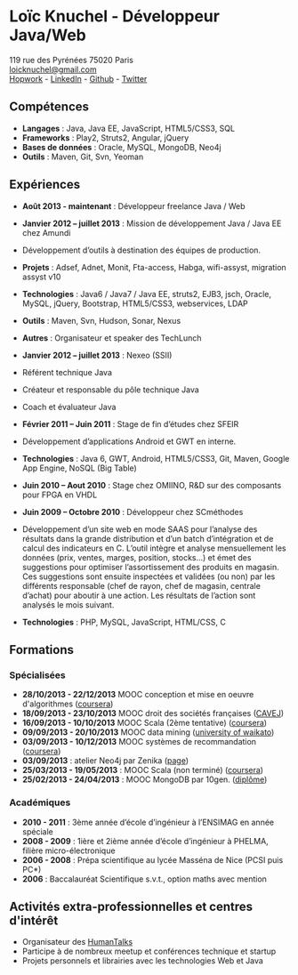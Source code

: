 # Loïc Knuchel - Développeur Java/Web
119 rue des Pyrénées 75020 Paris  
[loicknuchel@gmail.com](mailto:loicknuchel@gmail.com)  
[Hopwork](http://www.hopwork.com/profile/519b5a232a07e9483ddedd65) - [LinkedIn](http://www.linkedin.com/in/loicknuchel) - [Github](https://github.com/loicknuchel) - [Twitter](https://twitter.com/loicknuchel)

## Compétences

- **Langages** : Java, Java EE, JavaScript, HTML5/CSS3, SQL
- **Frameworks** : Play2, Struts2, Angular, jQuery
- **Bases de données** : Oracle, MySQL, MongoDB, Neo4j
- **Outils** : Maven, Git, Svn, Yeoman

## Expériences

- **Août 2013 - maintenant** : Développeur freelance Java / Web

- **Janvier 2012 – juillet 2013** : Mission de développement Java / Java EE chez Amundi
 - Développement d’outils à destination des équipes de production.
 - **Projets** : Adsef, Adnet, Monit, Fta-access, Habga, wifi-assyst, migration assyst v10
 - **Technologies** : Java6 / Java7 / Java EE, struts2, EJB3, jsch, Oracle, MySQL, jQuery, Bootstrap, HTML5/CSS3, webservices, LDAP
 - **Outils** : Maven, Svn, Hudson, Sonar, Nexus
 - **Autres** : Organisateur et speaker des TechLunch

- **Janvier 2012 – juillet 2013** : Nexeo (SSII)
 - Référent technique Java
 - Créateur et responsable du pôle technique Java
 - Coach et évaluateur Java

- **Février 2011 – Juin 2011** : Stage de fin d’études chez SFEIR
 - Développement d’applications Android et GWT en interne.
 - **Technologies** : Java 6, GWT, Android, HTML5/CSS3, Git, Maven, Google App Engine, NoSQL (Big Table)

- **Juin 2010 – Aout 2010** : Stage chez OMIINO, R&D sur des composants pour FPGA en VHDL

- **Juin 2009 – Octobre 2010** : Développeur chez SCméthodes
 - Développement d’un site web en mode SAAS pour l’analyse des résultats dans la grande distribution et d’un batch d’intégration et de calcul des indicateurs en C. L’outil intègre et analyse mensuellement les données (prix, ventes, marges, position, stocks…) et émet des suggestions pour optimiser l’assortissement des produits en magasin. Ces suggestions sont ensuite inspectées et validées (ou non) par les différents responsable (chef de rayon, chef de magasin, centrale d’achat) pour aboutir à une action. Les résultats de l’action sont analysés le mois suivant.
 - **Technologies** : PHP, MySQL, JavaScript, HTML/CSS, C



## Formations

### Spécialisées
- **28/10/2013 - 22/12/2013** MOOC conception et mise en oeuvre d'algorithmes ([coursera](https://www.coursera.org/course/algoprog))
- **18/09/2013 - 23/10/2013** MOOC droit des sociétés françaises ([CAVEJ](http://www.e-cavej.org/5/73/le-cavej-mooc-sorbonne-droit.html))
- **16/09/2013 - 10/10/2013** MOOC Scala (2ème tentative) ([coursera](https://www.coursera.org/course/progfun))
- **09/09/2013 - 20/10/2013** MOOC data mining ([university of waikato](https://weka.waikato.ac.nz/dataminingwithweka/))
- **03/09/2013 - 10/12/2013** MOOC systèmes de recommandation ([coursera](https://www.coursera.org/course/recsys))
- **03/09/2013** : atelier Neo4j par Zenika ([page](http://info.neotechnology.com/0903-paris-register.html))
- **25/03/2013 - 19/05/2013** : MOOC Scala (non terminé) ([coursera](https://www.coursera.org/course/progfun))
- **25/02/2013 - 24/04/2013** : MOOC MongoDB par 10gen. ([diplôme](https://s3.amazonaws.com/edu-cert.10gen.com/downloads/2b0645c934c44e848ade44490ae1c6bc/Certificate.pdf))

### Académiques
- **2010 - 2011** : 3ème année d’école d’ingénieur à l’ENSIMAG en année spéciale
- **2008 - 2009** : 1ière et 2ième année d’école d’ingénieur à PHELMA, filière micro-électronique
- **2006 - 2008** : Prépa scientifique au lycée Masséna de Nice (PCSI puis PC*)
- **2006** : Baccalauréat Scientifique s.v.t., option maths avec mention



## Activités extra-professionnelles et centres d'intérêt
- Organisateur des [HumanTalks](http://humantalks.com/)
- Participe à de nombreux meetup et conférences technique et startup
- Projets personnels et librairies avec les technologies Web et Java
